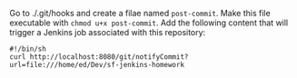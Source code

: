 Go to ./.git/hooks and create a filae named ```post-commit```.
Make this file executable with ```chmod u+x post-commit```.
Add the following content that will trigger a Jenkins job associated with this repository:
```
#!/bin/sh
curl http://localhost:8080/git/notifyCommit?url=file:///home/ed/Dev/sf-jenkins-homework
```

